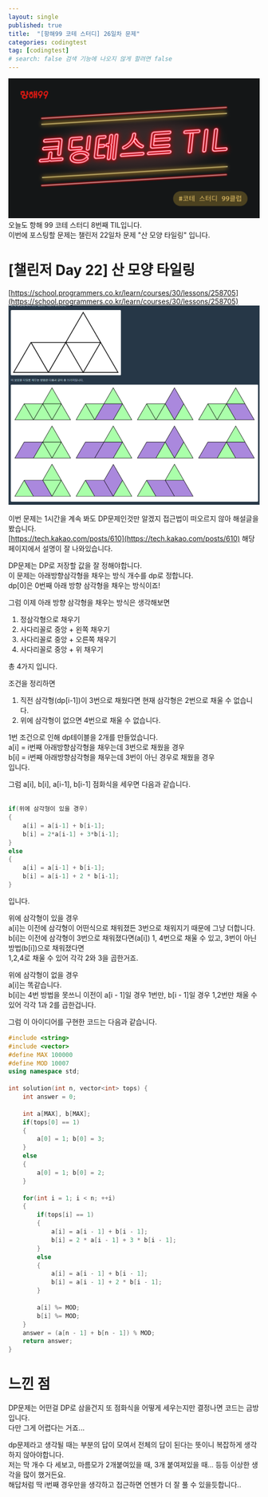 ```yaml
---
layout: single
published: true
title:  "[항해99 코테 스터디] 26일차 문제"
categories: codingtest
tag: [codingtest]
# search: false 검색 기능에 나오지 않게 할려면 false
---
```


![](../../assets/images/2024-10-31-BinarySearch/CodingTestTitle.png) <br>
오늘도 항해 99 코테 스터디 8번째 TIL입니다. <br>
이번에 포스팅할 문제는 챌린저 22일차 문제 "산 모양 타일링" 입니다. <br>

# [챌린저 Day 22] 산 모양 타일링
[https://school.programmers.co.kr/learn/courses/30/lessons/258705](https://school.programmers.co.kr/learn/courses/30/lessons/258705)
![](../../assets/images/2024-11-23-HangHe99_8/[챌린저_Day_22]_산모양타일링.png) <br>

이번 문제는 1시간을 계속 봐도 DP문제인것만 알겠지 접근법이 떠오르지 않아 해설글을 봤습니다. <br>
[https://tech.kakao.com/posts/610](https://tech.kakao.com/posts/610)
해당 페이지에서 설명이 잘 나와있습니다. <br>

DP문제는 DP로 저장할 값을 잘 정해야합니다. <br>
이 문제는 아래방향삼각형을 채우는 방식 개수를 dp로 정합니다.<br>
dp[0]은 0번째 아래 방향 삼각형을 채우는 방식이죠! <br>

그럼 이제 아래 방향 삼각형을 채우는 방식은 생각해보면 <br>
1. 정삼각형으로 채우기 <br>
2. 사다리꼴로 중앙 + 왼쪽 채우기 <br>
3. 사다리꼴로 중앙 + 오른쪽 채우기 <br>
4. 사다리꼴로 중앙 + 위 채우기 <br>

총 4가지 입니다.<br>

조건을 정리하면<br>
1. 직전 삼각형(dp[i-1])이 3번으로 채웠다면 현재 삼각형은 2번으로 채울 수 없습니다. <br>
2. 위에 삼각형이 없으면 4번으로 채울 수 없습니다. <br>

1번 조건으로 인해 dp테이블을 2개를 만들었습니다. <br>
a[i] = i번째 아래방향삼각형을 채우는데 3번으로 채웠을 경우 <br>
b[i] = i번째 아래방향삼각형을 채우는데 3번이 아닌 경우로 채웠을 경우 <br>
입니다. <br>

그럼 a[i], b[i], a[i-1], b[i-1] 점화식을 세우면 다음과 같습니다. <br>

``` c++

if(위에 삼각형이 있을 경우)
{
	a[i] = a[i-1] + b[i-1];
	b[i] = 2*a[i-1] + 3*b[i-1];
}
else
{
	a[i] = a[i-1] + b[i-1];
	b[i] = a[i-1] + 2 * b[i-1];
}

```
입니다. <br>

위에 삼각형이 있을 경우 <br>
a[i]는 이전에 삼각형이 어떤식으로 채워졌든 3번으로 채워지기 때문에 그냥 더합니다.
b[i]는 이전에 삼각형이 3번으로 채워졌다면(a[i]) 1, 4번으로 채울 수 있고, 3번이 아닌 방법(b[i])으로 채워졌다면<br>
1,2,4로 채울 수 있어 각각 2와 3을 곱한거죠. <br>

위에 삼각형이 없을 경우<br>
a[i]는 똑같습니다. <br>
b[i]는 4번 방법을 못쓰니 이전이 a[i - 1]일 경우 1번만, b[i - 1]일 경우 1,2번만 채울 수 있어 각각 1과 2를 곱한겁니다. <br>


그럼 이 아이디어를 구현한 코드는 다음과 같습니다. <br>
``` c++
#include <string>
#include <vector>
#define MAX 100000
#define MOD 10007
using namespace std;

int solution(int n, vector<int> tops) {
    int answer = 0;
    
    int a[MAX], b[MAX];
    if(tops[0] == 1)
    {
        a[0] = 1; b[0] = 3;
    }
    else
    {
        a[0] = 1; b[0] = 2;
    }
    
    for(int i = 1; i < n; ++i)
    {
        if(tops[i] == 1)
        {
            a[i] = a[i - 1] + b[i - 1];
            b[i] = 2 * a[i - 1] + 3 * b[i - 1];
        }
        else
        {
            a[i] = a[i - 1] + b[i - 1];
            b[i] = a[i - 1] + 2 * b[i - 1];
        }
        
        a[i] %= MOD;
        b[i] %= MOD;
    }
    answer = (a[n - 1] + b[n - 1]) % MOD;
    return answer;
}
```

# 느낀 점
DP문제는 어떤걸 DP로 삼을건지 또 점화식을 어떻게 세우는지만 결정나면 코드는 금방입니다.<br>
다만 그게 어렵다는 거죠...<br>

dp문제라고 생각될 때는 부분의 답이 모여서 전체의 답이 된다는 뜻이니 복잡하게 생각하지 않아야합니다.<br>
저는 막 개수 다 세보고, 마름모가 2개붙여있을 때, 3개 붙여져있을 때... 등등 이상한 생각을 많이 했거든요. <br>
해답처럼 딱 i번째 경우만을 생각하고 접근하면 언젠가 더 잘 풀 수 있을듯합니다.. <br>